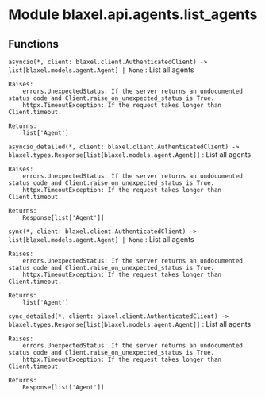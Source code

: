 Module blaxel.api.agents.list_agents
====================================

Functions
---------

`asyncio(*, client: blaxel.client.AuthenticatedClient) ‑> list[blaxel.models.agent.Agent] | None`
:   List all agents
    
    Raises:
        errors.UnexpectedStatus: If the server returns an undocumented status code and Client.raise_on_unexpected_status is True.
        httpx.TimeoutException: If the request takes longer than Client.timeout.
    
    Returns:
        list['Agent']

`asyncio_detailed(*, client: blaxel.client.AuthenticatedClient) ‑> blaxel.types.Response[list[blaxel.models.agent.Agent]]`
:   List all agents
    
    Raises:
        errors.UnexpectedStatus: If the server returns an undocumented status code and Client.raise_on_unexpected_status is True.
        httpx.TimeoutException: If the request takes longer than Client.timeout.
    
    Returns:
        Response[list['Agent']]

`sync(*, client: blaxel.client.AuthenticatedClient) ‑> list[blaxel.models.agent.Agent] | None`
:   List all agents
    
    Raises:
        errors.UnexpectedStatus: If the server returns an undocumented status code and Client.raise_on_unexpected_status is True.
        httpx.TimeoutException: If the request takes longer than Client.timeout.
    
    Returns:
        list['Agent']

`sync_detailed(*, client: blaxel.client.AuthenticatedClient) ‑> blaxel.types.Response[list[blaxel.models.agent.Agent]]`
:   List all agents
    
    Raises:
        errors.UnexpectedStatus: If the server returns an undocumented status code and Client.raise_on_unexpected_status is True.
        httpx.TimeoutException: If the request takes longer than Client.timeout.
    
    Returns:
        Response[list['Agent']]